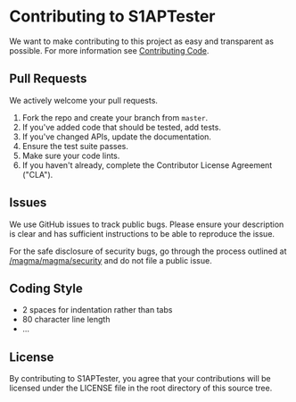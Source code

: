 # Contributing to S1APTester
We want to make contributing to this project as easy and transparent as
possible. For more information see [Contributing Code](https://github.com/magma/magma/wiki/Contributing-Code).

## Pull Requests
We actively welcome your pull requests.

1. Fork the repo and create your branch from `master`.
2. If you've added code that should be tested, add tests.
3. If you've changed APIs, update the documentation.
4. Ensure the test suite passes.
5. Make sure your code lints.
6. If you haven't already, complete the Contributor License Agreement ("CLA").

## Issues
We use GitHub issues to track public bugs. Please ensure your description is
clear and has sufficient instructions to be able to reproduce the issue.

For the safe disclosure of security bugs, go through the process outlined at [/magma/magma/security](https://github.com/magma/magma/security) and do not file a public issue.

## Coding Style
* 2 spaces for indentation rather than tabs
* 80 character line length
* ...

## License
By contributing to S1APTester, you agree that your contributions will be licensed
under the LICENSE file in the root directory of this source tree.
